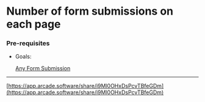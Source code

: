 # Number of form submissions on each page

### Pre-requisites

- Goals:
    
    [Any Form Submission](../101%20-%20How%20HockeyStack%20Works%2023037b7b5bd944369413b319ea89150a/Goals%2004b8e7d5b7f1472aa6d10767214c88c7/Any%20Form%20Submission%20542668fb0a58468c97b31fa00d414997.md)
    

---

[https://app.arcade.software/share/i9Ml0OHxDsPcvTBfeGDm](https://app.arcade.software/share/i9Ml0OHxDsPcvTBfeGDm)